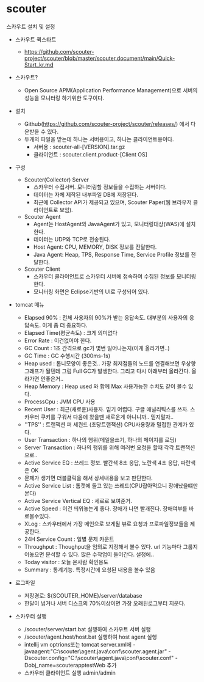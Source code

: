 # scouter
스카우트 설치 및 설정

- 스카우트 퀵스타트
  - https://github.com/scouter-project/scouter/blob/master/scouter.document/main/Quick-Start_kr.md

- 스카우트?
  - Open Source APM(Application Performance Management)으로 서버의 성능을 모니터링 하기위한 도구이다.
- 설치
  - Github(https://github.com/scouter-project/scouter/releases/) 에서 다운받을 수 있다.
  - 두개의 파일을 받는데 하나는 서버용이고, 하나는 클라이언트용이다.
    - 서버용 : scouter-all-[VERSION].tar.gz
    - 클라이언트 : scouter.client.product-[Client OS]
- 구성
  - Scouter(Collector) Server
    - 스카우터 수집서버. 모니터링할 정보들을 수집하는 서버이다.
    - 데이터는 자체 제작된 내부파일 DB에 저장된다.
    - 최근에 Collector API가 제공되고 있으며, Scouter Paper(웹 브라우저 클라이언트로 보임).
  - Scouter Agent
    - Agent는 HostAgent와 JavaAgent가 있고, 모니터링대상(WAS)에 설치한다.
    - 데이터는 UDP와 TCP로 전송된다.
    - Host Agent: CPU, MEMORY, DISK 정보를 전달한다.
    - Java Agent: Heap, TPS, Response Time, Service Profile 정보를 전달한다.
  - Scouter Client
     - 스카우터 클라이언트로 스카우터 서버에 접속하여 수집된 정보를 모니터링한다.
     -  모니터링 화면은 Eclipse기반의 UI로 구성되어 있다.

- tomcat 메뉴
  - Elapsed 90% : 전체 사용자의 90%가 받는 응답속도. 대부분의 사용자의 응답속도. 이게 좀 더 중요하다.
  - Elapsed Time(평균속도) : 크게 의미없다
  - Error Rate : 이건없어야 한다.
  - GC Count : 1초 간격으로 gc가 몇번 일어나는지(이게 올라가면..)
  - GC Time : GC 수행시간 (300ms-1s)
  - Heap used : 톱니모양이 좋은것.. 가장 최저점들의 노드를 연결해보면 우상향그래프가 될텐데 그럼 Full GC가 발생한다. 그리고 다시 아래부터 올라간다. 올라가면 안좋은거..
  - Heap Memory : Heap used 와 함께 Max 사용가능한 수치도 같이 볼수 있다.
  - ProcessCpu : JVM CPU 사용
  - Recent User : 최근(새로운)사용자. 믿기 어렵다. 구글 애널리틱스를 쓰자. 스카우터 쿠키를 구워서 다음에 왔을땐 새로운게 아니니까.. 믿지말자..
  - ''TPS'' : 트랜잭션 퍼 세컨드 (초당트랜잭션) CPU사용량과 밀접한 관계가 있다.
  - User Transaction : 하나의 행위(메일을쓰기, 하나의 페이지를 로딩)
  - Server Transaction : 하나의 행위를 위해 여러번 요청을 할때 각각 트랜잭션으로..
  - Active Service EQ : 쓰레드 정보. 빨간색 8초 응답, 노란색 4초 응답, 파란색은 OK
  - 문제가 생기면 더블클릭을 해서 상세내용을 보고 판단한다.
  - Active Service List : 톰캣에 돌고 있는 쓰레드(CPU잡아먹으니 장애났을떄만 본다)
  - Active Service Vertical EQ : 세로로 보여준거.
  - Active Speed : 이건 띄워놓는게 좋다. 장애가 나면 빨개진다. 장애여부를 바로볼수있다.
  - XLog : 스카우터에서 가장 메인으로 보게될 뷰로 요청과 프로파일정보들을 제공한다.
  - 24H Service Count : 일별 문제 카운트
  - Throughput : Thoughput을 임의로 지정해서 볼수 있다. url 기능마다 그룹지어놓으면 분석할 수 있다. 많은 수작업이 들어간다. 설정에..
  - Today visitor : 오늘 온사람 확인용도
  - Summary : 통계기능. 특정시간에 요청된 내용을 볼수 있음
- 로그파일
  - 저장경로: ${SCOUTER_HOME}/server/database
  - 한달이 넘거나 서버 디스크의 70%이상이면 가장 오래된로그부터 지운다.

- 스카우터 실행
  - /scouter/server/start.bat 실행하여 스카우트 서버 실행
  - /scouter/agent.host/host.bat 실행하여 host agent 실행
  - intellij vm optrions또는 tomcat server.xml에 -javaagent:"C:\scouter\agent.java\conf\scouter.agent.jar" -Dscouter.config="C:\scouter\agent.java\conf\scouter.conf" -Dobj_name=scouterapptestWeb 추가
  - 스카우터 클라이언트 실행 admin/admin
